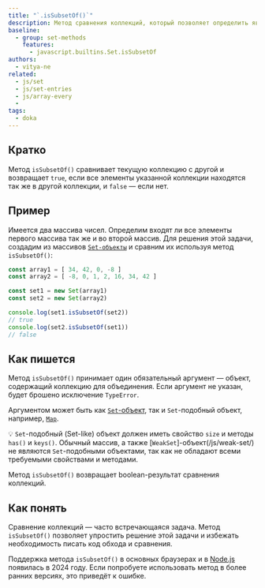 ```yaml
---
title: "`.isSubsetOf()`"
description: Метод сравнения коллекций, который позволяет определить является текущая коллекция частью другой коллекции.
baseline:
  - group: set-methods
    features:
      - javascript.builtins.Set.isSubsetOf
authors:
  - vitya-ne
related:
  - js/set
  - js/set-entries
  - js/array-every
  -
tags:
  - doka
---
```


## Кратко

Метод `isSubsetOf()` сравнивает текущую коллекцию с другой и возвращает `true`, если все элементы указанной коллекции находятся так же в другой коллекции, и `false` — если нет.

## Пример

Имеется два массива чисел. Определим входят ли все элементы первого массива так же и во второй массив. Для решения этой задачи, создадим из массивов [`Set-объекты`](/js/set) и сравним их используя метод `isSubsetOf()`:

```js
const array1 = [ 34, 42, 0, -8 ]
const array2 = [ -8, 0, 1, 2, 16, 34, 42 ]

const set1 = new Set(array1)
const set2 = new Set(array2)

console.log(set1.isSubsetOf(set2))
// true
console.log(set2.isSubsetOf(set1))
// false

```

## Как пишется

Метод `isSubsetOf()` принимает один обязательный аргумент — объект, содержащий коллекцию для объединения. Если аргумент не указан, будет брошено исключение `TypeError`.

Аргументом может быть как [`Set`-объект](/js/set/), так и `Set`-подобный объект, например, [`Map`](/js/map/).

💡 `Set`-подобный (Set-like) объект должен иметь свойство `size` и методы `has()` и `keys()`. Обычный массив, а также [`WeakSet`]-объект(/js/weak-set/) не являются `Set`-подобными объектами, так как не обладают всеми требуемыми свойствами и методами.

Метод `isSubsetOf()` возвращает boolean-результат сравнения коллекций.

## Как понять

Сравнение коллекций — часто встречающаяся задача. Метод `isSubsetOf()` позволяет упростить решение этой задачи и избежать необходимость писать код обхода и сравнения.

Поддержка метода `isSubsetOf()` в основных браузерах и в [Node.js](/tools/nodejs/) появилась в 2024 году. Если попробуете использовать метод в более ранних версиях, это приведёт к ошибке.
